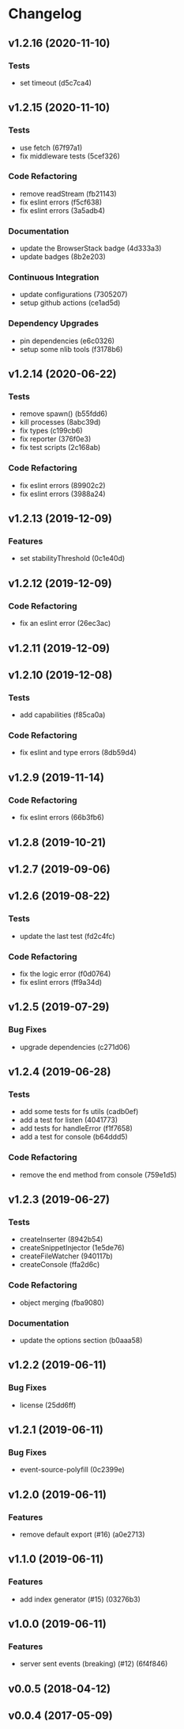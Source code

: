# Changelog

## v1.2.16 (2020-11-10)

### Tests

- set timeout (d5c7ca4)


## v1.2.15 (2020-11-10)

### Tests

- use fetch (67f97a1)
- fix middleware tests (5cef326)

### Code Refactoring

- remove readStream (fb21143)
- fix eslint errors (f5cf638)
- fix eslint errors (3a5adb4)

### Documentation

- update the BrowserStack badge (4d333a3)
- update badges (8b2e203)

### Continuous Integration

- update configurations (7305207)
- setup github actions (ce1ad5d)

### Dependency Upgrades

- pin dependencies (e6c0326)
- setup some nlib tools (f3178b6)


## v1.2.14 (2020-06-22)

### Tests

- remove spawn() (b55fdd6)
- kill processes (8abc39d)
- fix types (c199cb6)
- fix reporter (376f0e3)
- fix test scripts (2c168ab)

### Code Refactoring

- fix eslint errors (89902c2)
- fix eslint errors (3988a24)


## v1.2.13 (2019-12-09)

### Features

- set stabilityThreshold (0c1e40d)


## v1.2.12 (2019-12-09)

### Code Refactoring

- fix an eslint error (26ec3ac)


## v1.2.11 (2019-12-09)


## v1.2.10 (2019-12-08)

### Tests

- add capabilities (f85ca0a)

### Code Refactoring

- fix eslint and type errors (8db59d4)


## v1.2.9 (2019-11-14)

### Code Refactoring

- fix eslint errors (66b3fb6)


## v1.2.8 (2019-10-21)


## v1.2.7 (2019-09-06)


## v1.2.6 (2019-08-22)

### Tests

- update the last test (fd2c4fc)

### Code Refactoring

- fix the logic error (f0d0764)
- fix eslint errors (ff9a34d)


## v1.2.5 (2019-07-29)

### Bug Fixes

- upgrade dependencies (c271d06)


## v1.2.4 (2019-06-28)

### Tests

- add some tests for fs utils (cadb0ef)
- add a test for listen (4041773)
- add tests for handleError (f1f7658)
- add a test for console (b64ddd5)

### Code Refactoring

- remove the end method from console (759e1d5)


## v1.2.3 (2019-06-27)

### Tests

- createInserter (8942b54)
- createSnippetInjector (1e5de76)
- createFileWatcher (940117b)
- createConsole (ffa2d6c)

### Code Refactoring

- object merging (fba9080)

### Documentation

- update the options section (b0aaa58)


## v1.2.2 (2019-06-11)

### Bug Fixes

- license (25dd6ff)


## v1.2.1 (2019-06-11)

### Bug Fixes

- event-source-polyfill (0c2399e)


## v1.2.0 (2019-06-11)

### Features

- remove default export (#16) (a0e2713)


## v1.1.0 (2019-06-11)

### Features

- add index generator (#15) (03276b3)


## v1.0.0 (2019-06-11)

### Features

- server sent events (breaking) (#12) (6f4f846)


## v0.0.5 (2018-04-12)


## v0.0.4 (2017-05-09)


